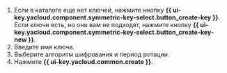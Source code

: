 1. Если в каталоге еще нет ключей, нажмите кнопку **{{ ui-key.yacloud.component.symmetric-key-select.button_create-key }}**. Если ключи есть, но они вам не подходят, нажмите кнопку **{{ ui-key.yacloud.component.symmetric-key-select.button_create-key-new }}**.
1. Введите имя ключа.
1. Выберите алгоритм шифрования и период ротации.
1. Нажмите **{{ ui-key.yacloud.common.create }}**.
